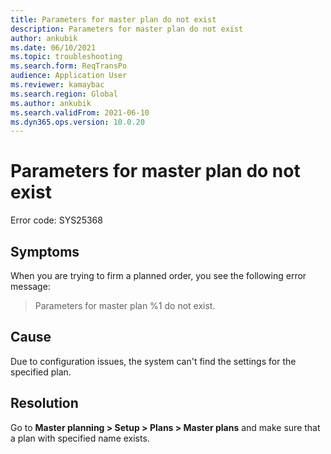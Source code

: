 ```yaml
---
title: Parameters for master plan do not exist
description: Parameters for master plan do not exist
author: ankubik
ms.date: 06/10/2021
ms.topic: troubleshooting
ms.search.form: ReqTransPo
audience: Application User
ms.reviewer: kamaybac
ms.search.region: Global
ms.author: ankubik
ms.search.validFrom: 2021-06-10
ms.dyn365.ops.version: 10.0.20
---
```


# Parameters for master plan do not exist

Error code: SYS25368

## Symptoms

When you are trying to firm a planned order, you see the following error message:

> Parameters for master plan %1 do not exist.

## Cause

Due to configuration issues, the system can't find the settings for the specified plan.

## Resolution

Go to **Master planning \> Setup \> Plans \> Master plans** and make sure that a plan with specified name exists.
